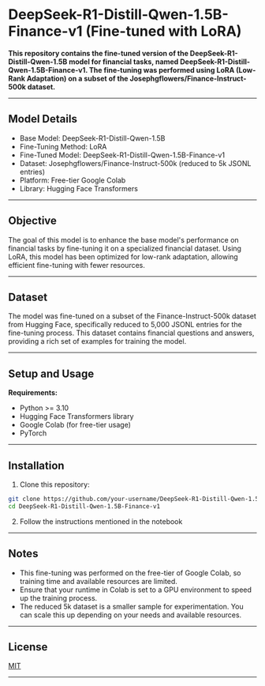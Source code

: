 # DeepSeek-R1-Distill-Qwen-1.5B-Finance-v1 (Fine-tuned with LoRA)

**This repository contains the fine-tuned version of the DeepSeek-R1-Distill-Qwen-1.5B model for financial tasks, named DeepSeek-R1-Distill-Qwen-1.5B-Finance-v1. The fine-tuning was performed using LoRA (Low-Rank Adaptation) on a subset of the Josephgflowers/Finance-Instruct-500k dataset.**

---

## Model Details

- Base Model: DeepSeek-R1-Distill-Qwen-1.5B
- Fine-Tuning Method: LoRA
- Fine-Tuned Model: DeepSeek-R1-Distill-Qwen-1.5B-Finance-v1
- Dataset: Josephgflowers/Finance-Instruct-500k (reduced to 5k JSONL entries)
- Platform: Free-tier Google Colab
- Library: Hugging Face Transformers

---

## Objective

The goal of this model is to enhance the base model's performance on financial tasks by fine-tuning it on a specialized financial dataset. Using LoRA, this model has been optimized for low-rank adaptation, allowing efficient fine-tuning with fewer resources.

---

## Dataset

The model was fine-tuned on a subset of the Finance-Instruct-500k dataset from Hugging Face, specifically reduced to 5,000 JSONL entries for the fine-tuning process. This dataset contains financial questions and answers, providing a rich set of examples for training the model.

---

## Setup and Usage

**Requirements:**
- Python >= 3.10
- Hugging Face Transformers library
- Google Colab (for free-tier usage)
- PyTorch

---

## Installation

1. Clone this repository:
```bash
git clone https://github.com/your-username/DeepSeek-R1-Distill-Qwen-1.5B-Finance-v1.git
cd DeepSeek-R1-Distill-Qwen-1.5B-Finance-v1
```
2. Follow the instructions mentioned in the notebook

---

## Notes

- This fine-tuning was performed on the free-tier of Google Colab, so training time and available resources are limited.
- Ensure that your runtime in Colab is set to a GPU environment to speed up the training process.
- The reduced 5k dataset is a smaller sample for experimentation. You can scale this up depending on your needs and available resources.

---

## License

[MIT]()

---
